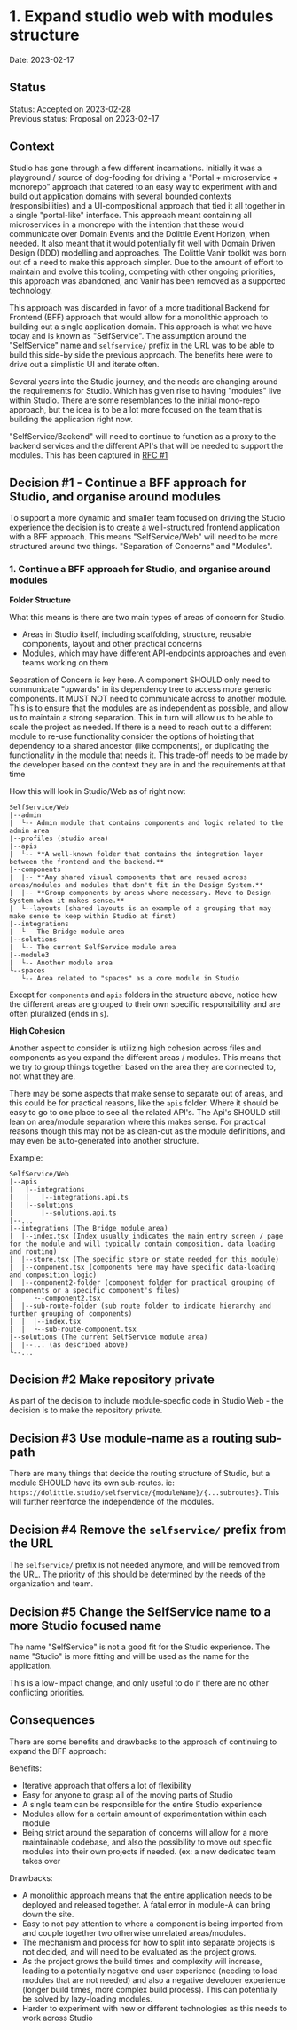 # 1. Expand studio web with modules structure

Date: 2023-02-17

## Status

Status: Accepted on 2023-02-28  
Previous status: Proposal on 2023-02-17



## Context

Studio has gone through a few different incarnations. Initially it was a playground / source of dog-fooding for driving a "Portal + microservice + monorepo" approach that catered to an easy way to experiment with and build out application domains with several bounded contexts (responsibilities) and a UI-compositional approach that tied it all together in a single "portal-like" interface. This approach meant containing all microservices in a monorepo with the intention that these would communicate over Domain Events and the Dolittle Event Horizon, when needed. It also meant that it would potentially fit well with Domain Driven Design (DDD) modelling and approaches. The Dolittle Vanir toolkit was born out of a need to make this approach simpler. Due to the amount of effort to maintain and evolve this tooling, competing with other ongoing priorities, this approach was abandoned, and Vanir has been removed as a supported technology.

This approach was discarded in favor of a more traditional Backend for Frontend (BFF) approach that would allow for a monolithic approach to building out a single application domain. This approach is what we have today and is known as "SelfService". The assumption around the "SelfService" name and `selfservice/` prefix in the URL was to be able to build this side-by side the previous approach. The benefits here were to drive out a simplistic UI and iterate often.

Several years into the Studio journey, and the needs are changing around the requirements for Studio. Which has given rise to having "modules" live within Studio. There are some resemblances to the initial mono-repo approach, but the idea is to be a lot more focused on the team that is building the application right now.

"SelfService/Backend" will need to continue to function as a proxy to the backend services and the different API's that will be needed to support the modules. This has been captured in [RFC #1](https://github.com/dolittle/rfcs/blob/main/0001_use_rest_in_studio.md)


## Decision #1 - Continue a BFF approach for Studio, and organise around modules
To support a more dynamic and smaller team focused on driving the Studio experience the decision is to create a well-structured frontend application with a BFF approach. This means "SelfService/Web" will need to be more structured around two things. "Separation of Concerns" and "Modules".

### 1. Continue a BFF approach for Studio, and organise around modules

**Folder Structure**

What this means is there are two main types of areas of concern for Studio.
- Areas in Studio itself, including scaffolding, structure, reusable components, layout and other practical concerns
- Modules, which may have different API-endpoints approaches and even teams working on them

Separation of Concern is key here. A component SHOULD only need to communicate "upwards" in its dependency tree to access more generic components. It MUST NOT need to communicate across to another module. This is to ensure that the modules are as independent as possible, and allow us to maintain a strong separation. This in turn will allow us to be able to scale the project as needed. If there is a need to reach out to a different module to re-use functionality consider the options of hoisting that dependency to a shared ancestor (like components), or duplicating the functionality in the module that needs it. This trade-off needs to be made by the developer based on the context they are in and the requirements at that time

How this will look in Studio/Web as of right now:

```
SelfService/Web
|--admin
|  └-- Admin module that contains components and logic related to the admin area
|--profiles (studio area)
|--apis
|  └-- **A well-known folder that contains the integration layer between the frontend and the backend.**
|--components
|  |-- **Any shared visual components that are reused across areas/modules and modules that don't fit in the Design System.**
|  |-- **Group components by areas where necessary. Move to Design System when it makes sense.**
|  └--layouts (shared layouts is an example of a grouping that may make sense to keep within Studio at first)
|--integrations
|  └-- The Bridge module area
|--solutions
|  └-- The current SelfService module area
|--module3
|  └-- Another module area
└--spaces
   └-- Area related to "spaces" as a core module in Studio

```
Except for `components` and `apis` folders in the structure above, notice how the different areas are grouped to their own specific responsibility and are often pluralized (ends in `s`).

**High Cohesion**

Another aspect to consider is utilizing high cohesion across files and components as you expand the different areas / modules. This means that we try to group things together based on the area they are connected to, not what they are.

There may be some aspects that make sense to separate out of areas, and this could be for practical reasons, like the `apis` folder. Where it should be easy to go to one place to see all the related API's. The Api's SHOULD still lean on area/module separation where this makes sense. For practical reasons though this may not be as clean-cut as the module definitions, and may even be auto-generated into another structure.

Example:
```
SelfService/Web
|--apis
|   |--integrations
|   |   |--integrations.api.ts
|   |--solutions
|       |--solutions.api.ts
|--...
|--integrations (The Bridge module area)
|  |--index.tsx (Index usually indicates the main entry screen / page for the module and will typically contain composition, data loading and routing)
|  |--store.tsx (The specific store or state needed for this module)
|  |--component.tsx (components here may have specific data-loading and composition logic)
|  |--component2-folder (component folder for practical grouping of components or a specific component's files)
|     └--component2.tsx
|  |--sub-route-folder (sub route folder to indicate hierarchy and further grouping of components)
|  |  |--index.tsx
|  |  └--sub-route-component.tsx
|--solutions (The current SelfService module area)
|  |--... (as described above)
└--...

```

## Decision #2 Make repository private
As part of the decision to include module-specfic code in Studio Web - the decision is to make the repository private.

## Decision #3 Use module-name as a routing sub-path

There are many things that decide the routing structure of Studio, but a module SHOULD have its own sub-routes. ie: `https://dolittle.studio/selfservice/{moduleName}/{...subroutes}`. This will further reenforce the independence of the modules.

## Decision #4 Remove the `selfservice/` prefix from the URL

The `selfservice/` prefix is not needed anymore, and will be removed from the URL. The priority of this should be determined by the needs of the organization and team.

## Decision #5 Change the SelfService name to a more Studio focused name

The name "SelfService" is not a good fit for the Studio experience. The name "Studio" is more fitting and will be used as the name for the application.

This is a low-impact change, and only useful to do if there are no other conflicting priorities.


## Consequences

There are some benefits and drawbacks to the approach of continuing to expand the BFF approach:

Benefits:
- Iterative approach that offers a lot of flexibility
- Easy for anyone to grasp all of the moving parts of Studio
- A single team can be responsible for the entire Studio experience
- Modules allow for a certain amount of experimentation within each module
- Being strict around the separation of concerns will allow for a more maintainable codebase, and also the possibility to move out specific modules into their own projects if needed. (ex: a new dedicated team takes over

Drawbacks:
- A monolithic approach means that the entire application needs to be deployed and released together. A fatal error in module-A can bring down the site.
- Easy to not pay attention to where a component is being imported from and couple together two otherwise unrelated areas/modules.
- The mechanism and process for how to split into separate projects is not decided, and will need to be evaluated as the project grows.
- As the project grows the build times and complexity will increase, leading to a potentially negative end user experience (needing to load modules that are not needed) and also a negative developer experience (longer build times, more complex build process). This can potentially be solved by lazy-loading modules.
- Harder to experiment with new or different technologies as this needs to work across Studio